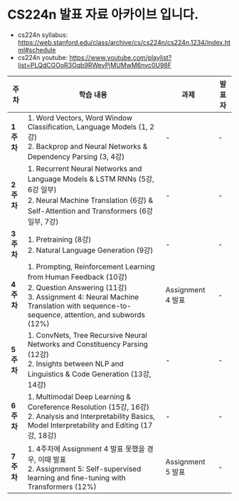 # CS224n 발표 자료 아카이브 입니다.

- cs224n syllabus: https://web.stanford.edu/class/archive/cs/cs224n/cs224n.1234/index.html#schedule
- cs224n youtube: https://www.youtube.com/playlist?list=PLQdCGOoR3Oqb9RWevPjMUMwM6nvc0U98F


| **주차** | **학습 내용** | **과제** | **발표자** |
|----------|---------------|----------|----------|
| **1주차** | 1. Word Vectors, Word Window Classification, Language Models (1, 2강) <br> 2. Backprop and Neural Networks & Dependency Parsing (3, 4강) | - | - |
| **2주차** | 1. Recurrent Neural Networks and Language Models & LSTM RNNs (5강, 6강 일부) <br> 2. Neural Machine Translation (6강) & Self-Attention and Transformers (6강 일부, 7강) | - | - |
| **3주차** | 1. Pretraining (8강) <br> 2. Natural Language Generation (9강) | - | - |
| **4주차** | 1. Prompting, Reinforcement Learning from Human Feedback (10강) <br> 2. Question Answering (11강) <br> 3. Assignment 4: Neural Machine Translation with sequence-to-sequence, attention, and subwords (12%) | Assignment 4 발표 | - |
| **5주차** | 1. ConvNets, Tree Recursive Neural Networks and Constituency Parsing (12강) <br> 2. Insights between NLP and Linguistics & Code Generation (13강, 14강) | - | - |
| **6주차** | 1. Multimodal Deep Learning & Coreference Resolution (15강, 16강) <br> 2. Analysis and Interpretability Basics, Model Interpretability and Editing (17강, 18강) | - | - |
| **7주차** | 1. 4주차에 Assignment 4 발표 못했을 경우, 이때 발표 <br> 2. Assignment 5: Self-supervised learning and fine-tuning with Transformers (12%) | Assignment 5 발표 | - |
